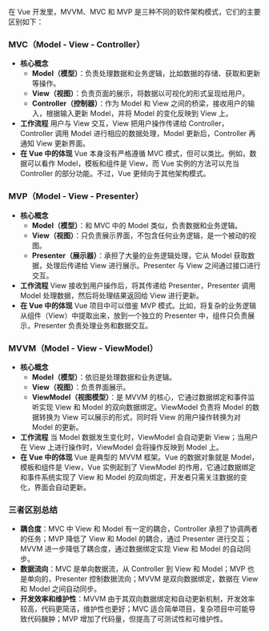 在 Vue 开发里，MVVM、MVC 和 MVP 是三种不同的软件架构模式，它们的主要区别如下：

### MVC（Model - View - Controller）
- **核心概念**
    - **Model（模型）**：负责处理数据和业务逻辑，比如数据的存储、获取和更新等操作。
    - **View（视图）**：负责页面的展示，将数据以可视化的形式呈现给用户。
    - **Controller（控制器）**：作为 Model 和 View 之间的桥梁，接收用户的输入，根据输入更新 Model，并将 Model 的变化反映到 View 上。
- **工作流程**
用户与 View 交互，View 把用户操作传递给 Controller，Controller 调用 Model 进行相应的数据处理，Model 更新后，Controller 再通知 View 更新界面。
- **在 Vue 中的体现**
Vue 本身没有严格遵循 MVC 模式，但可以类比。例如，数据可以看作 Model，模板和组件是 View，而 Vue 实例的方法可以充当 Controller 的部分功能。不过，Vue 更倾向于其他架构模式。

### MVP（Model - View - Presenter）
- **核心概念**
    - **Model（模型）**：和 MVC 中的 Model 类似，负责数据和业务逻辑。
    - **View（视图）**：只负责展示界面，不包含任何业务逻辑，是一个被动的视图。
    - **Presenter（展示器）**：承担了大量的业务逻辑处理，它从 Model 获取数据，处理后传递给 View 进行展示。Presenter 与 View 之间通过接口进行交互。
- **工作流程**
View 接收到用户操作后，将其传递给 Presenter，Presenter 调用 Model 处理数据，然后将处理结果返回给 View 进行更新。
- **在 Vue 中的体现**
Vue 项目中可以借鉴 MVP 模式。比如，将复杂的业务逻辑从组件（View）中提取出来，放到一个独立的 Presenter 中，组件只负责展示，Presenter 负责处理业务和数据交互。

### MVVM（Model - View - ViewModel）
- **核心概念**
    - **Model（模型）**：依旧是处理数据和业务逻辑。
    - **View（视图）**：负责界面展示。
    - **ViewModel（视图模型）**：是 MVVM 的核心，它通过数据绑定和事件监听实现 View 和 Model 的双向数据绑定。ViewModel 负责将 Model 的数据转换为 View 可以展示的形式，同时将 View 的用户操作转换为对 Model 的更新。
- **工作流程**
当 Model 数据发生变化时，ViewModel 会自动更新 View；当用户在 View 上进行操作时，ViewModel 会将操作反映到 Model 上。
- **在 Vue 中的体现**
Vue 是典型的 MVVM 框架。Vue 的数据对象就是 Model，模板和组件是 View，Vue 实例起到了 ViewModel 的作用，它通过数据绑定和事件系统实现了 View 和 Model 的双向绑定，开发者只需关注数据的变化，界面会自动更新。

### 三者区别总结
- **耦合度**：MVC 中 View 和 Model 有一定的耦合，Controller 承担了协调两者的任务；MVP 降低了 View 和 Model 的耦合，通过 Presenter 进行交互；MVVM 进一步降低了耦合度，通过数据绑定实现 View 和 Model 的自动同步。
- **数据流向**：MVC 是单向数据流，从 Controller 到 View 和 Model；MVP 也是单向的，Presenter 控制数据流向；MVVM 是双向数据绑定，数据在 View 和 Model 之间自动同步。
- **开发效率和维护性**：MVVM 由于其双向数据绑定和自动更新机制，开发效率较高，代码更简洁，维护性也更好；MVC 适合简单项目，复杂项目中可能导致代码臃肿；MVP 增加了代码量，但提高了可测试性和可维护性。 